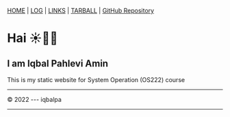 [HOME](.) | [LOG](TXT/mylog.txt) | [LINKS](LINKS/) | [TARBALL](https://os.vlsm.org/Log/iqbalpa.tar.bz2.txt) | [GitHub Repository](https://github.com/iqbalpa/os222)

# Hai ☀️🌆🌇
## I am Iqbal Pahlevi Amin

This is my static website for System Operation (OS222) course

<hr>
© 2022 --- iqbalpa
<hr>
